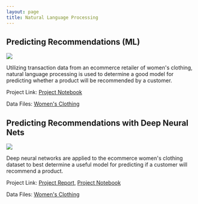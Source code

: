 ```yaml
---
layout: page
title: Natural Language Processing
---
```


## Predicting Recommendations (ML)

<img src="https://by3301files.storage.live.com/y4mSFWpdm4Guw2nWfqu1G3GJOxhagD6Wn1UGSnd0TdqWBclRAumUAvgjMz0vJ6rrqHLaWXinJkknFkE3iDP0FATRbHDYV-DkWtqSYaommdC78ClRvXmtO5U0FGe0T3-nG5L6s7aeb8SoY7uwmR7LQPAd3jK57qtrQuIaCwgAy1ta-Vhq8mba_ynltDq8DaR8fnBGfCsfKQw3kCwEd0DEsOQysLw4d2dgzHK9_JdHt0aIX8?encodeFailures=1&width=416&height=400" />

Utilizing transaction data from an ecommerce retailer of women's clothing, natural language processing is used to determine a good model for predicting whether a product will be recommended by a customer.

Project Link:
[Project Notebook](https://github.com/abigail-mcdonald/Abigail_McDonald_Portfolio/blob/main/Predicting%20Recommendations%20(NLP-Python)/Predicting_Customer_Recommendations.ipynb)

Data Files:
[Women's Clothing](https://github.com/abigail-mcdonald/Abigail_McDonald_Portfolio/blob/main/Predicting%20Recommendations%20(NLP-Python)/Womens%20Clothing%20E-Commerce%20Reviews%20-%20NLP.csv)

## Predicting Recommendations with Deep Neural Nets

<img src="https://by3301files.storage.live.com/y4mobJAyiWA5ST7a86kdj4TS6hhKN-DvpHR01zlJsqPvpUGPvhjFR9_cGO4S2H6iEQBHe7cuRW1UzJ2kFZjtElo9d9Ba60ZU_0-jSB12ZoRG1lLxTMhVWTaaG2rAd-vXrGNCvA5Z_k1qY_DVPgfCF3X9VyypuA5132TejGZEfgBmd0pe9mZYEi20mQBP8VPXn6sncO2vI81SHTrueJXGnxximAVqtyB25Pp2YnqaW1otsw?encodeFailures=1&width=633&height=300" />

Deep neural networks are applied to the ecommerce women's clothing dataset to best determine a useful model for predicting if a customer will recommend a product.

Project Link:
[Project Report,](https://github.com/abigail-mcdonald/Abigail_McDonald_Portfolio/blob/main/Predicting%20Recommendations%20using%20Transformers%20(NLP-Python)/Product%20Recommendations%20using%20Transformers%20(NLP-Python).pdf)
[Project Notebook](https://github.com/abigail-mcdonald/Abigail_McDonald_Portfolio/blob/main/Predicting%20Recommendations%20using%20Transformers%20(NLP-Python)/Product%20Recommendations%20using%20Transformers.ipynb)

Data Files:
[Women's Clothing](https://github.com/abigail-mcdonald/Abigail_McDonald_Portfolio/blob/main/Predicting%20Recommendations%20using%20Transformers%20(NLP-Python)/Womens%20Clothing%20E-Commerce%20Reviews%20-%20NLP.csv)
